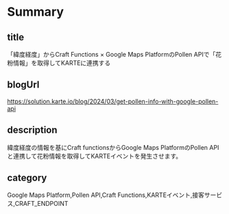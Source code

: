 # Summary

## title

「緯度経度」からCraft Functions × Google Maps PlatformのPollen APIで「花粉情報」を取得してKARTEに連携する

## blogUrl
https://solution.karte.io/blog/2024/03/get-pollen-info-with-google-pollen-api

## description

緯度経度の情報を基にCraft functionsからGoogle Maps PlatformのPollen APIと連携して花粉情報を取得してKARTEイベントを発生させます。

## category

Google Maps Platform,Pollen API,Craft Functions,KARTEイベント,接客サービス,CRAFT_ENDPOINT